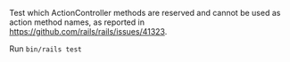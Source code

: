 Test which ActionController methods are reserved and cannot be used as action method names, as reported in https://github.com/rails/rails/issues/41323.

Run `bin/rails test`
